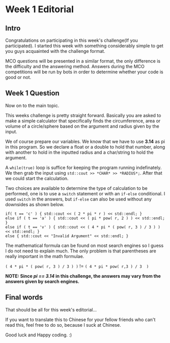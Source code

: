 Week 1 Editorial
================

Intro
-----
Congratulations on participating in this week's challenge(If you participated). I started this week with something considerably simple to get you guys acquainted with the challenge format.

MCO questions will be presented in a similar format, the only difference is the difficulty and the answering method. Answers during the MCO competitions will be run by bots in order to determine whether your code is good or not.

Week 1 Question
----------------
Now on to the main topic.

This weeks challenge is pretty straight forward. Basically you are asked to make a simple calculator that specifically finds the circumference, area or volume of a circle/sphere based on the argument and radius given by the input.

We of course prepare our variables. We know that we have to use **3.14** as pi in this program. So we declare a float or a double to hold that number, along with another to hold in the inputted radius and a char/string to hold the argument.

A ```while(true)``` loop is suffice for keeping the program running indefinately. We then grab the input using ```std::cout >> *CHAR* >> *RADIUS*;```. After that we could start the calculation.

Two choices are available to determine the type of calculation to be performed, one is to use a ```switch``` statement or with an ```if-else``` conditional. I used ```switch``` in the answers, but ```if-else``` can also be used without any downsides as shown below.

    if( t == 'c' ) { std::cout << ( 2 * pi * r ) << std::endl; }
    else if ( t == 'a' ) { std::cout << ( pi * pow( r, 2 ) ) << std::endl; }
    else if ( t == 'v' ) { std::cout << ( 4 * pi * ( pow( r, 3 ) / 3 ) ) << std::endl; }
    else { std::cout << "Invalid Argument" << std::endl; }

The mathematical formula can be found on most search engines so I guess I do not need to explain much. The only problem is that parentheses are really important in the math formulae.

```( 4 * pi * ( pow( r, 3 ) / 3 ) )``` != ```( 4 * pi * pow( r,3 ) / 3  )```

**NOTE: Since *pi == 3.14* in this challenge, the answers may vary from the answers given by search engines.**


Final words
-----------
That should be all for this week's editorial...

If you want to translate this to Chinese for your fellow friends who can't read this, feel free to do so, because I suck at Chinese.

Good luck and Happy coding. :)




